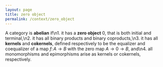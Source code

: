 ```yaml
---
layout: page
title: zero object
permalink: /context/zero_object
---
```

A category is **abelian** if\n1. it has a **zero object** $0$, that is both initial and terminal,\n2. it has all binary products and binary coproducts,\n3. it has all **kernels** and **cokernels**, defined respectively to be the equalizer and coequalizer of a map $f \colon A \to B$ with the zero map $A \to 0 \to B$, and\n4. all monomorphisms and epimorphisms arise as kernels or cokernels, respectively.
